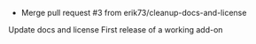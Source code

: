 - Merge pull request #3 from erik73/cleanup-docs-and-license

Update docs and license
First release of a working add-on

